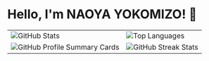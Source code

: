 # Hello, I'm NAOYA YOKOMIZO! 👋

<table>
  <tr>
    <td><img src="https://github-readme-stats.vercel.app/api?username=moon088&show_icons=true&theme=radical" alt="GitHub Stats" /></td>
    <td><img src="https://github-readme-stats.vercel.app/api/top-langs/?username=moon088&layout=compact&theme=radical" alt="Top Languages" /></td>
  </tr>
  <tr>
    <td><img src="http://github-profile-summary-cards.vercel.app/api/cards/profile-details?username=moon088&theme=radical" alt="GitHub Profile Summary Cards" /></td>
    <td><img src="https://github-readme-streak-stats.herokuapp.com/?user=moon088&theme=radical" alt="GitHub Streak Stats" /></td>
  </tr>
</table>

<!--
**moon088/moon088** is a ✨ _special_ ✨ repository because its `README.md` (this file) appears on your GitHub profile.

Here are some ideas to get you started:

- 🔭 I’m currently working on ...
- 🌱 I’m currently learning ...
- 👯 I’m looking to collaborate on ...
- 🤔 I’m looking for help with ...
- 💬 Ask me about ...
- 📫 How to reach me: ...
- 😄 Pronouns: ...
- ⚡ Fun fact: ...
-->
